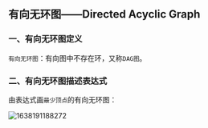 ## 有向无环图——Directed Acyclic Graph

### 一、有向无环图定义

`有向无环图`：有向图中不存在环，又称`DAG图`。

### 二、有向无环图描述表达式

由表达式画`最少顶点`的有向无环图：

![1638191188272](F:\408数据结构\图片\1638191188272.png)